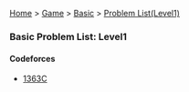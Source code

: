[Home](../../../../) > [Game](../../../) > [Basic](../../) > [Problem List(Level1)](./)

### Basic Problem List: Level1


#### Codeforces
- [1363C](../../l1-cf-1363C)


